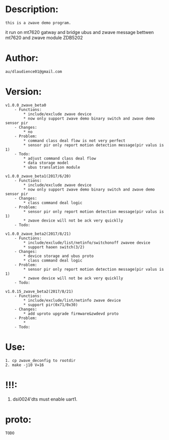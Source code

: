 # Description:  
	this is a zwave demo program.
  
  it run on mt7620 gatway and bridge ubus and zwave message bettwen mt7620 and zwave module ZDB5202

# Author:  
	au/dlaudience01@gmail.com  

# Version:  
	v1.0.0_zwave_beta0
		- Functions:
			* include/exclude zwave device
			* now only support zwave demo binary switch and zwave demo sensor pir
		- Changes:
			* no
		- Problem:
			* command class deal flow is not very perfect
			* sensor pir only report motion detection message(pir valus is 1)
		- Todo:
			* adjust command class deal flow
			* data storage model
			* ubus translation module

	v1.0.0_zwave_beta1(2017/6/20)
		- Functions:
			* include/exclude zwave device
			* now only support zwave demo binary switch and zwave demo sensor pir
		- Changes:
			* class command deal logic
		- Problem:
			* sensor pir only report motion detection message(pir valus is 1)
			* zwave device will not be ack very quicklly
		- Todo:

	v1.0.0_zwave_beta2(2017/8/21)
		- Functions:
			* include/exclude/list/netinfo/switchonoff zwavee device
			* support haoen switch(3/2)
		- Changes:
			* device storage and ubus proto 
			* class command deal logic
		- Problem:
			* sensor pir only report motion detection message(pir valus is 1)
			* zwave device will not be ack very quicklly
		- Todo:

	v1.0.15_zwave_beta2(2017/8/21)
		- Functions:
			* include/exclude/list/netinfo zwave device
			* support pir(0x71/0x30)
		- Changes:
			* add uproto upgrade firmware&zwdevd proto
		- Problem:
			*
		- Todo:
	

# Use:  
	1. cp zwave_deconfig to rootdir
	2. make -j10 V=16

# !!!:
  1. dsi0024'dts must enable uart1.

# proto:  
	TODO  

